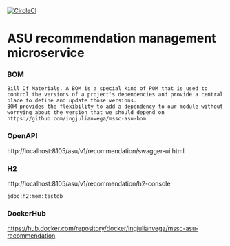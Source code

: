 [![CircleCI](https://circleci.com/gh/ingjulianvega/mssc-asu-system-check.svg?style=svg)](https://circleci.com/gh/ingjulianvega/mssc-asu-recommendation)

# ASU recommendation management microservice

### BOM

```
Bill Of Materials. A BOM is a special kind of POM that is used to control the versions of a project's dependencies and provide a central place to define and update those versions. 
BOM provides the flexibility to add a dependency to our module without worrying about the version that we should depend on
https://github.com/ingjulianvega/mssc-asu-bom
```

### OpenAPI

http://localhost:8105/asu/v1/recommendation/swagger-ui.html

### H2

http://localhost:8105/asu/v1/recommendation/h2-console

```
jdbc:h2:mem:testdb
```

### DockerHub

https://hub.docker.com/repository/docker/ingjulianvega/mssc-asu-recommendation
